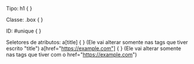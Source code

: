 Tipo:
    h1 { }

Classe:
    .box { }

ID:
    #unique { }

Seletores de atributos:
    a[title] { }       (Ele vai alterar somente nas tags <a> que tiver escrito "title")
    a[href="https://example.com"] { }            (Ele vai alterar somente nas tags <a> que tiver com o href="https://example.com")